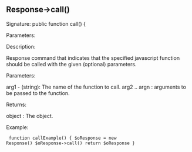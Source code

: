 ## Response->call()

Signature: public function call() {

Parameters:

Description:

Response command that indicates that the specified javascript
function should be called with the given (optional) parameters.

Parameters:

arg1 - (string):  The name of the function to call.
arg2 .. argn : arguments to be passed to the function.

Returns:

object : The <Response> object.

Example:
<code><pre>
function callExample()
{
    $oResponse = new Response()
    $oResponse->call()
    return $oResponse
}
</pre></code>